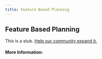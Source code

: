 ```yaml
---
title: Feature Based Planning
---
```


## Feature Based Planning

This is a stub. [Help our community expand it.](https://github.com/freeCodeCamp/guide-articles/tree/master/articles/Agile/Feature-Based-Planning/index.md)

<!-- The article goes here, in GitHub-flavored Markdown. Feel free to add YouTube videos, images, and CodePen/JSBin embeds  -->

#### More Information:
<!-- Please add any articles you think might be helpful to read before writing the article -->


